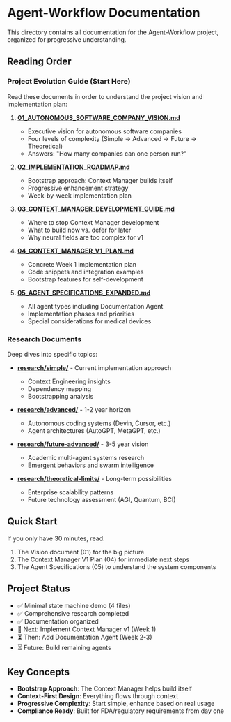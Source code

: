 # Agent-Workflow Documentation

This directory contains all documentation for the Agent-Workflow project, organized for progressive understanding.

## Reading Order

### Project Evolution Guide (Start Here)
Read these documents in order to understand the project vision and implementation plan:

1. **[01_AUTONOMOUS_SOFTWARE_COMPANY_VISION.md](project-evolution-guide/01_AUTONOMOUS_SOFTWARE_COMPANY_VISION.md)**
   - Executive vision for autonomous software companies
   - Four levels of complexity (Simple → Advanced → Future → Theoretical)
   - Answers: "How many companies can one person run?"

2. **[02_IMPLEMENTATION_ROADMAP.md](project-evolution-guide/02_IMPLEMENTATION_ROADMAP.md)**
   - Bootstrap approach: Context Manager builds itself
   - Progressive enhancement strategy
   - Week-by-week implementation plan

3. **[03_CONTEXT_MANAGER_DEVELOPMENT_GUIDE.md](project-evolution-guide/03_CONTEXT_MANAGER_DEVELOPMENT_GUIDE.md)**
   - Where to stop Context Manager development
   - What to build now vs. defer for later
   - Why neural fields are too complex for v1

4. **[04_CONTEXT_MANAGER_V1_PLAN.md](project-evolution-guide/04_CONTEXT_MANAGER_V1_PLAN.md)**
   - Concrete Week 1 implementation plan
   - Code snippets and integration examples
   - Bootstrap features for self-development

5. **[05_AGENT_SPECIFICATIONS_EXPANDED.md](project-evolution-guide/05_AGENT_SPECIFICATIONS_EXPANDED.md)**
   - All agent types including Documentation Agent
   - Implementation phases and priorities
   - Special considerations for medical devices

### Research Documents
Deep dives into specific topics:

- **[research/simple/](research/simple/)** - Current implementation approach
  - Context Engineering insights
  - Dependency mapping
  - Bootstrapping analysis

- **[research/advanced/](research/advanced/)** - 1-2 year horizon
  - Autonomous coding systems (Devin, Cursor, etc.)
  - Agent architectures (AutoGPT, MetaGPT, etc.)

- **[research/future-advanced/](research/future-advanced/)** - 3-5 year vision
  - Academic multi-agent systems research
  - Emergent behaviors and swarm intelligence

- **[research/theoretical-limits/](research/theoretical-limits/)** - Long-term possibilities
  - Enterprise scalability patterns
  - Future technology assessment (AGI, Quantum, BCI)

## Quick Start

If you only have 30 minutes, read:
1. The Vision document (01) for the big picture
2. The Context Manager V1 Plan (04) for immediate next steps
3. The Agent Specifications (05) to understand the system components

## Project Status

- ✅ Minimal state machine demo (4 files)
- ✅ Comprehensive research completed
- ✅ Documentation organized
- 🔄 Next: Implement Context Manager v1 (Week 1)
- ⏳ Then: Add Documentation Agent (Week 2-3)
- ⏳ Future: Build remaining agents

## Key Concepts

- **Bootstrap Approach**: The Context Manager helps build itself
- **Context-First Design**: Everything flows through context
- **Progressive Complexity**: Start simple, enhance based on real usage
- **Compliance Ready**: Built for FDA/regulatory requirements from day one